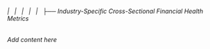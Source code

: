 ###### |   |   |   |   |   ├── Industry-Specific Cross-Sectional Financial Health Metrics

*Add content here*